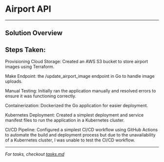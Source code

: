 # Airport API

<!-- My thought process and decisions goes here -->
---
Solution Overview
--
Steps Taken:
-
Provisioning Cloud Storage: Created an AWS S3 bucket to store airport images using Terraform.

Make Endpoint: the /update_airport_image endpoint in Go to handle image uploads.

Manual Testing: Initially ran the application manually and resolved errors to ensure it was functioning correctly.

Containerization: Dockerized the Go application for easier deployment.

Kubernetes Deployment: Created a simplest deployment and service manifest files to run the application in a Kubernetes cluster.

CI/CD Pipeline: Configured a simplest CI/CD workflow using GitHub Actions to automate the build and deployment process but due to the unavailability of a Kubernetes cluster, I was unable to test the CI/CD workflow.

---
_For tasks, checkout [tasks.md](tasks.md)_
